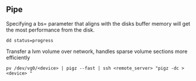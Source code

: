 Pipe
----

Specifying a bs= parameter that aligns with the disks buffer memory will get the most performance from the disk.

    dd status=progress 



Transfer a lvm volume over network, handles sparse volume sections more efficiently

    pv /dev/vg0/<device> | pigz --fast | ssh <remote_server> "pigz -dc > <device> "


